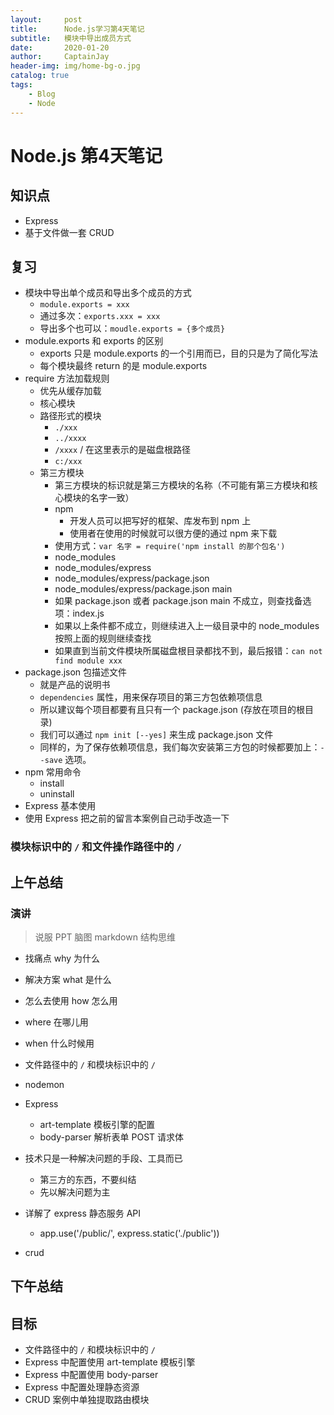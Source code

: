 ```yaml
---
layout:     post
title:      Node.js学习第4天笔记
subtitle:   模块中导出成员方式
date:       2020-01-20
author:     CaptainJay
header-img: img/home-bg-o.jpg
catalog: true
tags:
    - Blog
    - Node
---
```


# Node.js 第4天笔记

## 知识点

- Express
- 基于文件做一套 CRUD


## 复习


- 模块中导出单个成员和导出多个成员的方式
  + `module.exports = xxx`
  + 通过多次：`exports.xxx = xxx`
  + 导出多个也可以：`moudle.exports = {多个成员}`
- module.exports 和 exports 的区别
  + exports 只是 module.exports 的一个引用而已，目的只是为了简化写法
  + 每个模块最终 return 的是 module.exports
- require 方法加载规则
  + 优先从缓存加载
  + 核心模块
  + 路径形式的模块
    * `./xxx`
    * `../xxxx`
    * `/xxxx` / 在这里表示的是磁盘根路径
    * `c:/xxx`
  + 第三方模块
    * 第三方模块的标识就是第三方模块的名称（不可能有第三方模块和核心模块的名字一致）
    * npm
      - 开发人员可以把写好的框架、库发布到 npm 上
      - 使用者在使用的时候就可以很方便的通过 npm 来下载
    * 使用方式：`var 名字 = require('npm install 的那个包名')`
    * node_modules
    * node_modules/express
    * node_modules/express/package.json
    * node_modules/express/package.json main
    * 如果 package.json 或者 package.json main 不成立，则查找备选项：index.js
    * 如果以上条件都不成立，则继续进入上一级目录中的 node_modules 按照上面的规则继续查找
    * 如果直到当前文件模块所属磁盘根目录都找不到，最后报错：`can not find module xxx`
- package.json 包描述文件
  + 就是产品的说明书
  + `dependencies` 属性，用来保存项目的第三方包依赖项信息
  + 所以建议每个项目都要有且只有一个 package.json (存放在项目的根目录)
  + 我们可以通过 `npm init [--yes]` 来生成 package.json 文件
  + 同样的，为了保存依赖项信息，我们每次安装第三方包的时候都要加上：`--save` 选项。
- npm 常用命令
  + install
  + uninstall
- Express 基本使用
- 使用 Express 把之前的留言本案例自己动手改造一下

### 模块标识中的 `/` 和文件操作路径中的 `/`

## 上午总结

### 演讲

> 说服
> PPT
> 脑图
> markdown
> 结构思维

- 找痛点 why 为什么
- 解决方案 what 是什么
- 怎么去使用 how 怎么用
- where 在哪儿用
- when  什么时候用

- 文件路径中的 `/` 和模块标识中的 `/`
- nodemon
- Express
  + art-template 模板引擎的配置
  + body-parser 解析表单 POST 请求体
- 技术只是一种解决问题的手段、工具而已
  + 第三方的东西，不要纠结
  + 先以解决问题为主
- 详解了 express 静态服务 API
  + app.use('/public/', express.static('./public'))
- crud

## 下午总结

## 目标

- 文件路径中的 `/` 和模块标识中的 `/`
- Express 中配置使用 art-template 模板引擎
- Express 中配置使用 body-parser
- Express 中配置处理静态资源
- CRUD 案例中单独提取路由模块
